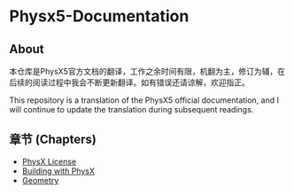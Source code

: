 # Physx5-Documentation

## About

本仓库是PhysX5官方文档的翻译，工作之余时间有限，机翻为主，修订为辅，在后续的阅读过程中我会不断更新翻译。如有错误还请谅解，欢迎指正。

This repository is a translation of the PhysX5 official documentation, and I will continue to update the translation during subsequent readings.

## 章节 (Chapters)

- [PhysX License](./Chapters/PhysX-License.md)
- [Building with PhysX](./Chapters/Building-with-PhysX.md)
- [Geometry](./Chapters/Geometry.md)
